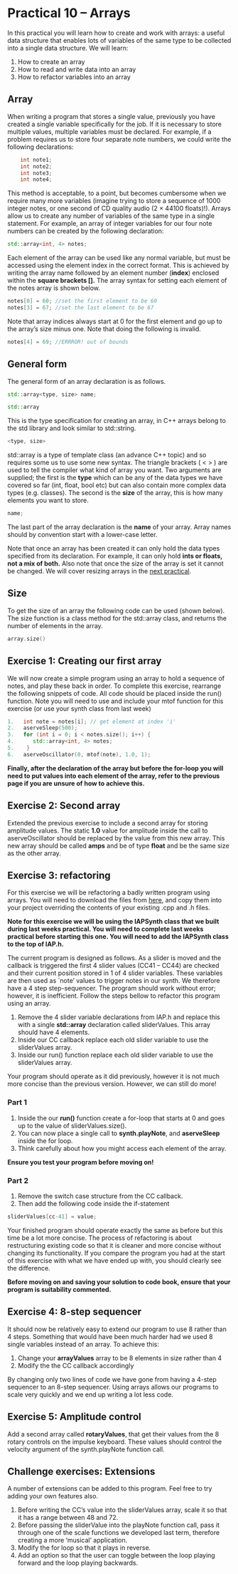 # Practical 10 – Arrays


In this practical you will learn how to create and work with arrays: a useful data structure that enables lots of variables of the same type to be collected into a single data structure. We will learn: 

1. How to create an array
2. How to read and write data into an array
3. How to refactor variables into an array


## Array

When writing a program that stores a single value, previously you have created a single variable specifically for the job. If it is necessary to store multiple values, multiple variables must be declared. For example, if a problem requires us to store four separate note numbers, we could write the following declarations: 

```cpp
    int note1;
    int note2;
    int note3;
    int note4;
```

This method is acceptable, to a point, but becomes cumbersome when we require many more variables (imagine trying to store a sequence of 1000 integer notes, or one second of CD quality audio (2 × 44100 floats)!). Arrays allow us to create any number of variables of the same type in a single statement. For example, an array of integer variables for our four note numbers can be created by the following declaration: 

```cpp
std::array<int, 4> notes;
```

Each element of the array can be used like any normal variable, but must be accessed using the element index in the correct format. This is achieved by writing the array name followed by an element number (**index**) enclosed within the **square brackets [].** The array syntax for setting each element of the notes array is shown below. 

```cpp
notes[0] = 60; //set the first element to be 60
notes[3] = 67; //set the last element to be 67
```

Note that array indices always start at 0 for the first element and go up to the array’s size minus one. Note that doing the following is invalid.

```cpp
notes[4] = 69; //ERRROR! out of bounds
```
## General form

The general form of an array declaration is as follows.

```cpp
std::array<type, size> name;
```

```cpp
std::array
```
This is the type specification for creating an array, in C++ arrays belong to the std library and look similar to std::string.

```cpp
<type, size>
```
std::array is a type of template class (an advance C++ topic) and so requires some us to use some new syntax. The triangle brackets ( < > ) are used to tell the compiler what kind of array you want. Two arguments are supplied; the first is the **type** which can be any of the data types we have covered so far (int, float, bool etc) but can also contain more complex data types (e.g. classes). The second is the **size** of the array, this is how many elements you want to store.

```cpp
name;
```
The last part of the array declaration is the **name** of your array. Array names should by convention start with a lower-case letter.

Note that once an array has been created it can only hold the data types specified from its declaration. For example, it can only hold **ints or floats, not a mix of both.** Also note that once the size of the array is set it cannot be changed. We will cover resizing arrays in the <a href="">next practical</a>.

## Size

To get the size of an array the following code can be used (shown below). The size function is a class method for the std::array class, and returns the number of elements in the array.

```cpp
array.size()
```

## Exercise 1: Creating our first array

We will now create a simple program using an array to hold a sequence of notes, and play these back in order. To complete this exercise, rearrange the following snippets of code. All code should be placed inside the run() function. Note you will need to use and include your mtof function for this exercise (or use your synth class from last week)

```cpp
1.	 int note = notes[i]; // get element at index 'i'
2.	 aserveSleep(500);
3.	 for (int i = 0; i < notes.size(); i++) {
4.		std::array<int, 4> notes;
5.	  }
6.	 aserveOscillator(0, mtof(note), 1.0, 1);
```

**Finally, after the declaration of the array but before the for-loop you will need to put values into each element of the array, refer to the previous page if you are unsure of how to achieve this.**


## Exercise 2: Second array

Extended the previous exercise to include a second array for storing amplitude values. The static **1.0** value for amplitude inside the call to aserveOscillator should be replaced by the value from this new array. This new array should be called **amps** and be of type **float** and be the same size as the other array. 

## Exercise 3: refactoring 

For this exercise we will be refactoring a badly written program using arrays. You will need to download the files from <a href="">here</a>, and copy them into your project overriding the contents of your existing .cpp and .h files.

**Note for this exercise we will be using the IAPSynth class that we built during last weeks practical. You will need to complete last weeks practical before starting this one. You will need to add the IAPSynth class to the top of IAP.h.**

The current program is designed as follows. As a slider is moved and the callback is triggered the first 4 slider values (CC41 – CC44) are checked and their current position stored in 1 of 4 slider variables. These variables are then used as `note’ values to trigger notes in our synth. We therefore have a 4 step step-sequencer. The program should work without error; however, it is inefficient. Follow the steps bellow to refactor this program using an array.



1.	Remove the 4 slider variable declarations from IAP.h and replace this with a single **std::array** declaration called sliderValues. This array should have 4 elements.
2.	Inside our CC callback replace each old slider variable to use the sliderValues array.
3.	Inside our run() function replace each old slider variable to use the sliderValues array.

Your program should operate as it did previously, however it is not much more concise than the previous version. However, we can still do more!


### Part 1
1.	Inside the our **run()** function create a for-loop that starts at 0 and goes up to the value of sliderValues.size().
2.	You can now place a single call to **synth.playNote**, and **aserveSleep** inside the for loop.
3.	Think carefully about how you might access each element of the array.

**Ensure you test your program before moving on!**

### Part 2
1.	Remove the switch case structure from the CC callback. 
2.	Then add the following code inside the if-statement

```cpp
sliderValues[cc-41] = value;
```

Your finished program should operate exactly the same as before but this time be a lot more concise. The process of refactoring is about restructuring existing code so that it is cleaner and more concise without changing its functionality. If you compare the program you had at the start of this exercise with what we have ended up with, you should clearly see the difference.

**Before moving on and saving your solution to code book, ensure that your program is suitability commented.**

## Exercise 4: 8-step sequencer 

It should now be relatively easy to extend our program to use 8 rather than 4 steps. Something that would have been much harder had we used 8 single variables instead of an array. To achieve this:

1.	Change your **arrayValues** array to be 8 elements in size rather than 4
2.	Modify the the CC callback accordingly 

By changing only two lines of code we have gone from having a 4-step sequencer to an 8-step sequencer. Using arrays allows our programs to scale very quickly and we end up writing a lot less code.

## Exercise 5: Amplitude control

Add a second array called **rotaryValues**, that get their values from the 8 rotary controls on the impulse keyboard. These values should control the velocity argument of the synth.playNote function call.

## Challenge exercises: Extensions

A number of extensions can be added to this program. Feel free to try adding your own features also.

1.	Before writing the CC’s value into the sliderValues array, scale it so that it has a range between 48 and 72.
2.	Before passing the sliderValue into the playNote function call, pass it through one of the scale functions we developed last term, therefore creating a more ‘musical’ application.
3.	Modify the for loop so that it plays in reverse.
4.	Add an option so that the user can toggle between the loop playing forward and the loop playing backwards.




